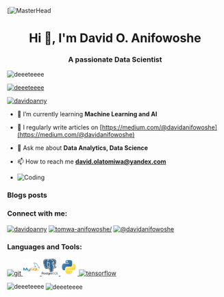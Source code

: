 [![MasterHead](https://mir-s3-cdn-cf.behance.net/project_modules/1400_opt_1/67607955080161.597768d22e415.gif)
<h1 align="center">Hi 👋, I'm David O. Anifowoshe</h1>
<h3 align="center">A passionate Data Scientist</h3>

<p align="left"> <img src="https://komarev.com/ghpvc/?username=deeeteeee&label=Profile%20views&color=0e75b6&style=flat" alt="deeeteeee" /> </p>

<p align="left"> <a href="https://github.com/ryo-ma/github-profile-trophy"><img src="https://github-profile-trophy.vercel.app/?username=deeeteeee" alt="deeeteeee" /></a> </p>

<p align="left"> <a href="https://twitter.com/davidoanny" target="blank"><img src="https://img.shields.io/twitter/follow/davidoanny?logo=twitter&style=for-the-badge" alt="davidoanny" /></a> </p>

- 🌱 I’m currently learning **Machine Learning and AI**

- 📝 I regularly write articles on [https://medium.com/@davidanifowoshe](https://medium.com/@davidanifowoshe)

- 💬 Ask me about **Data Analytics, Data Science**

- 📫 How to reach me **david.olatomiwa@yandex.com**
- <img align="right" alt="Coding" width="600" src="https://engineering.case.edu/sites/default/files/styles/_none/public/computer-data-science.jpg?itok=FhS2wtaH">

### Blogs posts
<!-- BLOG-POST-LIST:START -->
<!-- BLOG-POST-LIST:END -->

<h3 align="left">Connect with me:</h3>
<p align="left">
<a href="https://twitter.com/davidoanny" target="blank"><img align="center" src="https://raw.githubusercontent.com/rahuldkjain/github-profile-readme-generator/master/src/images/icons/Social/twitter.svg" alt="davidoanny" height="30" width="40" /></a>
<a href="https://linkedin.com/in/tomwa-anifowoshe/" target="blank"><img align="center" src="https://raw.githubusercontent.com/rahuldkjain/github-profile-readme-generator/master/src/images/icons/Social/linked-in-alt.svg" alt="tomwa-anifowoshe/" height="30" width="40" /></a>
<a href="https://medium.com/@davidanifowoshe" target="blank"><img align="center" src="https://raw.githubusercontent.com/rahuldkjain/github-profile-readme-generator/master/src/images/icons/Social/medium.svg" alt="@davidanifowoshe" height="30" width="40" /></a>
</p>

<h3 align="left">Languages and Tools:</h3>
<p align="left"> <a href="https://git-scm.com/" target="_blank" rel="noreferrer"> <img src="https://www.vectorlogo.zone/logos/git-scm/git-scm-icon.svg" alt="git" width="40" height="40"/> </a> <a href="https://www.mysql.com/" target="_blank" rel="noreferrer"> <img src="https://raw.githubusercontent.com/devicons/devicon/master/icons/mysql/mysql-original-wordmark.svg" alt="mysql" width="40" height="40"/> </a> <a href="https://www.postgresql.org" target="_blank" rel="noreferrer"> <img src="https://raw.githubusercontent.com/devicons/devicon/master/icons/postgresql/postgresql-original-wordmark.svg" alt="postgresql" width="40" height="40"/> </a> <a href="https://www.python.org" target="_blank" rel="noreferrer"> <img src="https://raw.githubusercontent.com/devicons/devicon/master/icons/python/python-original.svg" alt="python" width="40" height="40"/> </a> <a href="https://www.tensorflow.org" target="_blank" rel="noreferrer"> <img src="https://www.vectorlogo.zone/logos/tensorflow/tensorflow-icon.svg" alt="tensorflow" width="40" height="40"/> </a> </p>

<p><img align="left" src="https://github-readme-stats.vercel.app/api/top-langs?username=deeeteeee&show_icons=true&locale=en&layout=compact" alt="deeeteeee" /></p>

<p>&nbsp;<img align="center" src="https://github-readme-stats.vercel.app/api?username=deeeteeee&show_icons=true&locale=en" alt="deeeteeee" /></p>
